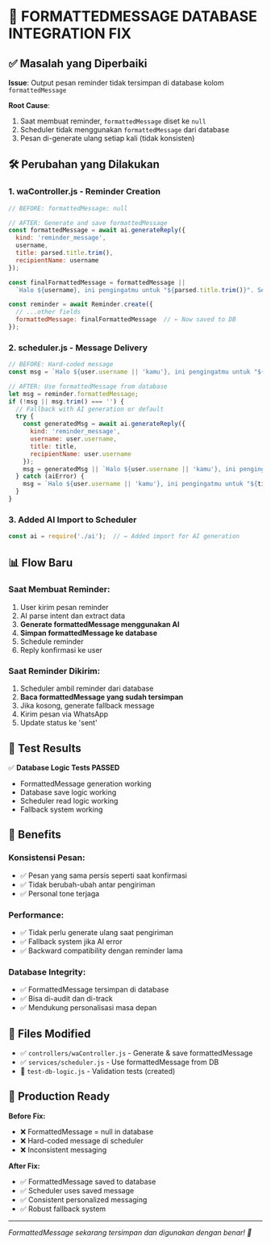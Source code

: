 # 🔧 FORMATTEDMESSAGE DATABASE INTEGRATION FIX

## ✅ Masalah yang Diperbaiki

**Issue**: Output pesan reminder tidak tersimpan di database kolom `formattedMessage`

**Root Cause**: 
1. Saat membuat reminder, `formattedMessage` diset ke `null`
2. Scheduler tidak menggunakan `formattedMessage` dari database
3. Pesan di-generate ulang setiap kali (tidak konsisten)

## 🛠️ Perubahan yang Dilakukan

### 1. **waController.js - Reminder Creation**
```javascript
// BEFORE: formattedMessage: null

// AFTER: Generate and save formattedMessage
const formattedMessage = await ai.generateReply({
  kind: 'reminder_message',
  username,
  title: parsed.title.trim(),
  recipientName: username
});

const finalFormattedMessage = formattedMessage || 
  `Halo ${username}, ini pengingatmu untuk "${parsed.title.trim()}". Semoga harimu berjalan lancar ya ✨🙏`;

const reminder = await Reminder.create({
  // ...other fields
  formattedMessage: finalFormattedMessage  // ← Now saved to DB
});
```

### 2. **scheduler.js - Message Delivery**
```javascript
// BEFORE: Hard-coded message
const msg = `Halo ${user.username || 'kamu'}, ini pengingatmu untuk "${title}". 😊`;

// AFTER: Use formattedMessage from database
let msg = reminder.formattedMessage;
if (!msg || msg.trim() === '') {
  // Fallback with AI generation or default
  try {
    const generatedMsg = await ai.generateReply({
      kind: 'reminder_message',
      username: user.username,
      title: title,
      recipientName: user.username
    });
    msg = generatedMsg || `Halo ${user.username || 'kamu'}, ini pengingatmu untuk "${title}". Semoga harimu berjalan lancar ya ✨🙏`;
  } catch (aiError) {
    msg = `Halo ${user.username || 'kamu'}, ini pengingatmu untuk "${title}". Semoga harimu berjalan lancar ya ✨🙏`;
  }
}
```

### 3. **Added AI Import to Scheduler**
```javascript
const ai = require('./ai');  // ← Added import for AI generation
```

## 📊 Flow Baru

### **Saat Membuat Reminder:**
1. User kirim pesan reminder
2. AI parse intent dan extract data
3. **Generate formattedMessage menggunakan AI**
4. **Simpan formattedMessage ke database**
5. Schedule reminder
6. Reply konfirmasi ke user

### **Saat Reminder Dikirim:**
1. Scheduler ambil reminder dari database
2. **Baca formattedMessage yang sudah tersimpan**
3. Jika kosong, generate fallback message
4. Kirim pesan via WhatsApp
5. Update status ke 'sent'

## 🧪 Test Results

✅ **Database Logic Tests PASSED**
- FormattedMessage generation working
- Database save logic working 
- Scheduler read logic working
- Fallback system working

## 🎯 Benefits

### **Konsistensi Pesan:**
- ✅ Pesan yang sama persis seperti saat konfirmasi
- ✅ Tidak berubah-ubah antar pengiriman
- ✅ Personal tone terjaga

### **Performance:**
- ✅ Tidak perlu generate ulang saat pengiriman
- ✅ Fallback system jika AI error
- ✅ Backward compatibility dengan reminder lama

### **Database Integrity:**
- ✅ FormattedMessage tersimpan di database
- ✅ Bisa di-audit dan di-track
- ✅ Mendukung personalisasi masa depan

## 📁 Files Modified

- ✅ `controllers/waController.js` - Generate & save formattedMessage
- ✅ `services/scheduler.js` - Use formattedMessage from DB
- 📝 `test-db-logic.js` - Validation tests (created)

## 🚀 Production Ready

**Before Fix:**
- ❌ FormattedMessage = null in database
- ❌ Hard-coded message di scheduler
- ❌ Inconsistent messaging

**After Fix:**
- ✅ FormattedMessage saved to database
- ✅ Scheduler uses saved message
- ✅ Consistent personalized messaging
- ✅ Robust fallback system

---
*FormattedMessage sekarang tersimpan dan digunakan dengan benar! 🎉*
